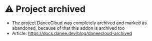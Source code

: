 # ⚠️ Project archived
- The project DaneeCloud was completely archived and marked as abandoned, because of that this addon is archived too
- Article: https://docs.danee.dev/blog/daneecloud-archived

